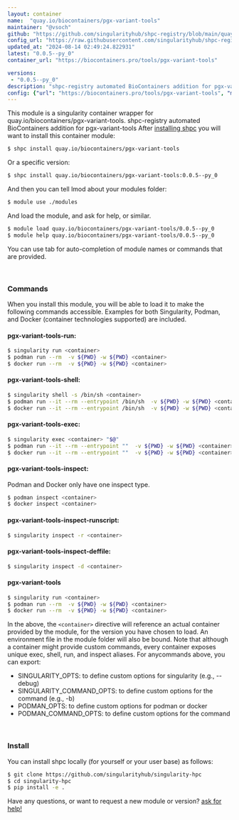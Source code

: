 ```yaml
---
layout: container
name:  "quay.io/biocontainers/pgx-variant-tools"
maintainer: "@vsoch"
github: "https://github.com/singularityhub/shpc-registry/blob/main/quay.io/biocontainers/pgx-variant-tools/container.yaml"
config_url: "https://raw.githubusercontent.com/singularityhub/shpc-registry/main/quay.io/biocontainers/pgx-variant-tools/container.yaml"
updated_at: "2024-08-14 02:49:24.822931"
latest: "0.0.5--py_0"
container_url: "https://biocontainers.pro/tools/pgx-variant-tools"

versions:
 - "0.0.5--py_0"
description: "shpc-registry automated BioContainers addition for pgx-variant-tools"
config: {"url": "https://biocontainers.pro/tools/pgx-variant-tools", "maintainer": "@vsoch", "description": "shpc-registry automated BioContainers addition for pgx-variant-tools", "latest": {"0.0.5--py_0": "sha256:766784f9551afdc7a2414e273467a9e89d90d2e59a26c83c1cc56337ea45da70"}, "tags": {"0.0.5--py_0": "sha256:766784f9551afdc7a2414e273467a9e89d90d2e59a26c83c1cc56337ea45da70"}, "docker": "quay.io/biocontainers/pgx-variant-tools"}
---
```


This module is a singularity container wrapper for quay.io/biocontainers/pgx-variant-tools.
shpc-registry automated BioContainers addition for pgx-variant-tools
After [installing shpc](#install) you will want to install this container module:


```bash
$ shpc install quay.io/biocontainers/pgx-variant-tools
```

Or a specific version:

```bash
$ shpc install quay.io/biocontainers/pgx-variant-tools:0.0.5--py_0
```

And then you can tell lmod about your modules folder:

```bash
$ module use ./modules
```

And load the module, and ask for help, or similar.

```bash
$ module load quay.io/biocontainers/pgx-variant-tools/0.0.5--py_0
$ module help quay.io/biocontainers/pgx-variant-tools/0.0.5--py_0
```

You can use tab for auto-completion of module names or commands that are provided.

<br>

### Commands

When you install this module, you will be able to load it to make the following commands accessible.
Examples for both Singularity, Podman, and Docker (container technologies supported) are included.

#### pgx-variant-tools-run:

```bash
$ singularity run <container>
$ podman run --rm  -v ${PWD} -w ${PWD} <container>
$ docker run --rm  -v ${PWD} -w ${PWD} <container>
```

#### pgx-variant-tools-shell:

```bash
$ singularity shell -s /bin/sh <container>
$ podman run --it --rm --entrypoint /bin/sh  -v ${PWD} -w ${PWD} <container>
$ docker run --it --rm --entrypoint /bin/sh  -v ${PWD} -w ${PWD} <container>
```

#### pgx-variant-tools-exec:

```bash
$ singularity exec <container> "$@"
$ podman run --it --rm --entrypoint ""  -v ${PWD} -w ${PWD} <container> "$@"
$ docker run --it --rm --entrypoint ""  -v ${PWD} -w ${PWD} <container> "$@"
```

#### pgx-variant-tools-inspect:

Podman and Docker only have one inspect type.

```bash
$ podman inspect <container>
$ docker inspect <container>
```

#### pgx-variant-tools-inspect-runscript:

```bash
$ singularity inspect -r <container>
```

#### pgx-variant-tools-inspect-deffile:

```bash
$ singularity inspect -d <container>
```



#### pgx-variant-tools

```bash
$ singularity run <container>
$ podman run --rm  -v ${PWD} -w ${PWD} <container>
$ docker run --rm  -v ${PWD} -w ${PWD} <container>
```


In the above, the `<container>` directive will reference an actual container provided
by the module, for the version you have chosen to load. An environment file in the
module folder will also be bound. Note that although a container
might provide custom commands, every container exposes unique exec, shell, run, and
inspect aliases. For anycommands above, you can export:

 - SINGULARITY_OPTS: to define custom options for singularity (e.g., --debug)
 - SINGULARITY_COMMAND_OPTS: to define custom options for the command (e.g., -b)
 - PODMAN_OPTS: to define custom options for podman or docker
 - PODMAN_COMMAND_OPTS: to define custom options for the command

<br>

### Install

You can install shpc locally (for yourself or your user base) as follows:

```bash
$ git clone https://github.com/singularityhub/singularity-hpc
$ cd singularity-hpc
$ pip install -e .
```

Have any questions, or want to request a new module or version? [ask for help!](https://github.com/singularityhub/singularity-hpc/issues)